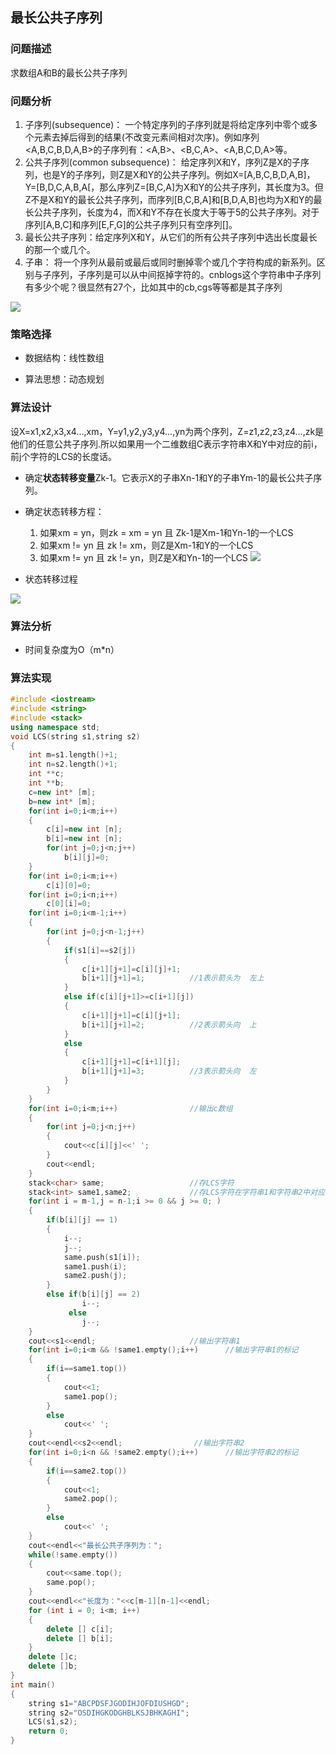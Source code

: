 ## 最长公共子序列


### 问题描述

求数组A和B的最长公共子序列

### 问题分析

1. 子序列(subsequence)： 一个特定序列的子序列就是将给定序列中零个或多个元素去掉后得到的结果(不改变元素间相对次序)。例如序列<A,B,C,B,D,A,B>的子序列有：<A,B>、<B,C,A>、<A,B,C,D,A>等。
2. 公共子序列(common subsequence)： 给定序列X和Y，序列Z是X的子序列，也是Y的子序列，则Z是X和Y的公共子序列。例如X=[A,B,C,B,D,A,B]，Y=[B,D,C,A,B,A[，那么序列Z=[B,C,A]为X和Y的公共子序列，其长度为3。但Z不是X和Y的最长公共子序列，而序列[B,C,B,A]和[B,D,A,B]也均为X和Y的最长公共子序列，长度为4，而X和Y不存在长度大于等于5的公共子序列。对于序列[A,B,C]和序列[E,F,G]的公共子序列只有空序列[]。
3. 最长公共子序列：给定序列X和Y，从它们的所有公共子序列中选出长度最长的那一个或几个。
4. 子串： 将一个序列从最前或最后或同时删掉零个或几个字符构成的新系列。区别与子序列，子序列是可以从中间抠掉字符的。cnblogs这个字符串中子序列有多少个呢？很显然有27个，比如其中的cb,cgs等等都是其子序列

![](image/2021-03-31-21-26-52.png)

### 策略选择

* 数据结构：线性数组

* 算法思想：动态规划

### 算法设计

设X=x1,x2,x3,x4...,xm，Y=y1,y2,y3,y4...,yn为两个序列，Z=z1,z2,z3,z4...,zk是他们的任意公共子序列.所以如果用一个二维数组C表示字符串X和Y中对应的前i，前j个字符的LCS的长度话。
* 确定**状态转移变量**Zk-1。它表示X的子串Xn-1和Y的子串Ym-1的最长公共子序列。
* 确定状态转移方程：
  1. 如果xm = yn，则zk = xm = yn 且 Zk-1是Xm-1和Yn-1的一个LCS
  2. 如果xm != yn 且 zk != xm，则Z是Xm-1和Y的一个LCS
  3. 如果xm != yn 且 zk != yn，则Z是X和Yn-1的一个LCS
![](image/2021-03-31-22-16-12.png)

* 状态转移过程 

![](image/2021-03-31-22-19-07.png)

### 算法分析

* 时间复杂度为O（m*n）


### 算法实现

```C++
#include <iostream>
#include <string>
#include <stack>
using namespace std;
void LCS(string s1,string s2)
{
    int m=s1.length()+1;
    int n=s2.length()+1;
    int **c;
    int **b;
    c=new int* [m];
    b=new int* [m];
    for(int i=0;i<m;i++)
    {
        c[i]=new int [n];
        b[i]=new int [n];
        for(int j=0;j<n;j++)
            b[i][j]=0;
    }
    for(int i=0;i<m;i++)
        c[i][0]=0;
    for(int i=0;i<n;i++)
        c[0][i]=0;
    for(int i=0;i<m-1;i++)
    {
        for(int j=0;j<n-1;j++)
        {
            if(s1[i]==s2[j])
            {
                c[i+1][j+1]=c[i][j]+1;
                b[i+1][j+1]=1;          //1表示箭头为  左上
            }
            else if(c[i][j+1]>=c[i+1][j])
            {
                c[i+1][j+1]=c[i][j+1];
                b[i+1][j+1]=2;          //2表示箭头向  上
            }
            else
            {
                c[i+1][j+1]=c[i+1][j];
                b[i+1][j+1]=3;          //3表示箭头向  左
            }
        }
    }
    for(int i=0;i<m;i++)                //输出c数组
    {
        for(int j=0;j<n;j++)
        {
            cout<<c[i][j]<<' ';
        }
        cout<<endl;
    }
    stack<char> same;                   //存LCS字符
    stack<int> same1,same2;             //存LCS字符在字符串1和字符串2中对应的下标，方便显示出来
    for(int i = m-1,j = n-1;i >= 0 && j >= 0; )
    {
        if(b[i][j] == 1)
        {
            i--;
            j--;
            same.push(s1[i]);
            same1.push(i);
            same2.push(j);
        }
        else if(b[i][j] == 2)
                i--;
             else
                j--;
    }
    cout<<s1<<endl;                     //输出字符串1
    for(int i=0;i<m && !same1.empty();i++)      //输出字符串1的标记
    {
        if(i==same1.top())
        {
            cout<<1;
            same1.pop();
        }
        else
            cout<<' ';
    }
    cout<<endl<<s2<<endl;                //输出字符串2
    for(int i=0;i<n && !same2.empty();i++)      //输出字符串2的标记
    {
        if(i==same2.top())
        {
            cout<<1;
            same2.pop();
        }
        else
            cout<<' ';
    }
    cout<<endl<<"最长公共子序列为：";
    while(!same.empty())
    {
        cout<<same.top();
        same.pop();
    }
    cout<<endl<<"长度为："<<c[m-1][n-1]<<endl;
    for (int i = 0; i<m; i++)
    {
        delete [] c[i];
        delete [] b[i];
    }
    delete []c;
    delete []b;
}
int main()
{
    string s1="ABCPDSFJGODIHJOFDIUSHGD";
    string s2="OSDIHGKODGHBLKSJBHKAGHI";
    LCS(s1,s2);
    return 0;
}
```